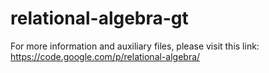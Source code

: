 relational-algebra-gt
=====================

For more information and auxiliary files, please visit this link: https://code.google.com/p/relational-algebra/
